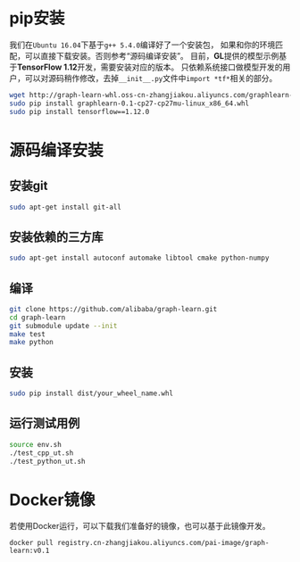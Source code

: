 # pip安装

我们在```Ubuntu 16.04```下基于```g++ 5.4.0```编译好了一个安装包，
如果和你的环境匹配，可以直接下载安装。否则参考“源码编译安装”。
目前，**GL**提供的模型示例基于**TensorFlow 1.12**开发，需要安装对应的版本。
只依赖系统接口做模型开发的用户，可以对源码稍作修改，去掉```__init__.py```文件中```import *tf*```相关的部分。

```bash
wget http://graph-learn-whl.oss-cn-zhangjiakou.aliyuncs.com/graphlearn-0.1-cp27-cp27mu-linux_x86_64.whl
sudo pip install graphlearn-0.1-cp27-cp27mu-linux_x86_64.whl
sudo pip install tensorflow==1.12.0
```

# 源码编译安装

## 安装git

```bash
sudo apt-get install git-all
```

## 安装依赖的三方库

```bash
sudo apt-get install autoconf automake libtool cmake python-numpy
```

## 编译

```bash
git clone https://github.com/alibaba/graph-learn.git
cd graph-learn
git submodule update --init
make test
make python
```

## 安装

```bash
sudo pip install dist/your_wheel_name.whl
```

## 运行测试用例

```bash
source env.sh
./test_cpp_ut.sh
./test_python_ut.sh
```

# Docker镜像

若使用Docker运行，可以下载我们准备好的镜像，也可以基于此镜像开发。

```
docker pull registry.cn-zhangjiakou.aliyuncs.com/pai-image/graph-learn:v0.1
```
